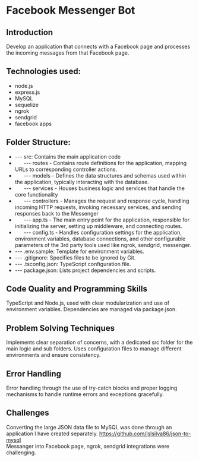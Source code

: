 # Facebook Messenger Bot

## Introduction

Develop an application that connects with a Facebook page and processes the incoming messages from that Facebook page.

## Technologies used:

- node.js
- express.js
- MySQL
- sequelize
- ngrok
- sendgrid
- facebook apps

## Folder Structure:

- --- src: Contains the main application code<br>
- &nbsp;&nbsp;&nbsp;&nbsp;&nbsp;&nbsp;--- routes - Contains route definitions for the application, mapping URLs to corresponding controller actions.<br>
- &nbsp;&nbsp;&nbsp;&nbsp;&nbsp;&nbsp;--- models - Defines the data structures and schemas used within the application, typically interacting with the database.<br>
- &nbsp;&nbsp;&nbsp;&nbsp;&nbsp;&nbsp;--- services - Houses business logic and services that handle the core functionality<br>
- &nbsp;&nbsp;&nbsp;&nbsp;&nbsp;&nbsp;--- controllers - Manages the request and response cycle, handling incoming HTTP requests, invoking necessary services, and sending responses back to the Messenger<br>
- &nbsp;&nbsp;&nbsp;&nbsp;&nbsp;&nbsp;--- app.ts - The main entry point for the application, responsible for initializing the server, setting up middleware, and connecting routes.<br>
- &nbsp;&nbsp;&nbsp;&nbsp;&nbsp;&nbsp;--- config.ts - Handles configuration settings for the application, environment variables, database connections, and other configurable parameters of the 3rd party tools used like ngrok, sendgrid, messenger.<br>
- --- .env.sample: Template for environment variables.<br>
- --- .gitignore: Specifies files to be ignored by Git.<br>
- --- .tsconfig.json: TypeScript configuration file.<br>
- --- package.json: Lists project dependencies and scripts.<br>

## Code Quality and Programming Skills

TypeScript and Node.js, used with clear modularization and use of environment variables.
Dependencies are managed via package.json.

## Problem Solving Techniques

Implements clear separation of concerns, with a dedicated src folder for the main logic and sub folders.
Uses configuration files to manage different environments and ensure consistency.

## Error Handling

Error handling through the use of try-catch blocks and proper logging mechanisms to handle runtime errors and exceptions gracefully.

## Challenges

Converting the large JSON data file to MySQL was done through an application I have created separately. https://github.com/lslsilva86/json-to-mysql <br>
Messanger into Facebook page, ngrok, sendgrid integrations were challenging.
